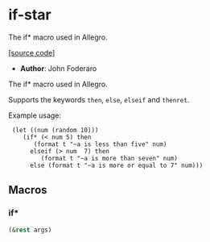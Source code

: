 # if-star

The if* macro used in Allegro.

[[source code]](../if-star.lisp)

- **Author**: John Foderaro


 The if* macro used in Allegro.

 Supports the keywords `then`, `else`, `elseif` and `thenret`.

 Example usage:

     (let ((num (random 10)))
        (if* (< num 5) then
           (format t "~a is less than five" num)
          elseif (> num  7) then
             (format t "~a is more than seven" num)
          else (format t "~a is more or equal to 7" num)))



## Macros
### if\*

```lisp
(&rest args)
```



